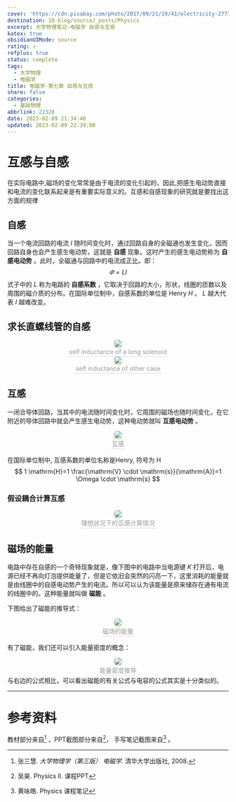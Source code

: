 ```yaml
---
cover: 'https://cdn.pixabay.com/photo/2017/09/21/19/41/electricity-2773167__480.jpg'
destination: 10-blog/source/_posts/Physics
excerpt: 大学物理笔记-电磁学 自感与互感
katex: true
obsidianUIMode: source
rating: ⭐
refplus: true
status: complete
tags:
  - 大学物理
  - 电磁学
title: 电磁学-第七章 自感与互感
share: false
categories:
  - 基础物理
abbrlink: 22328
date: 2023-02-09 21:34:40
updated: 2023-02-09 22:39:00
---
```


# 互感与自感
在实际电路中,磁场的变化常常是由于电流的变化引起的，因此,把感生电动势直接和电流的变化联系起来是有重要实际意义的。互感和自感现象的研究就是要找出这方面的规律


## 自感
当一个电流回路的电流 $I$ 随时间变化时，通过回路自身的全磁通也发生变化，因而回路自身也会产生感生电动势，这就是 **自感** 现象。这时产生的感生电动势称为 **自感电动势** 。此时，全磁通与回路中的电流成正比。即：
$$
\varPhi = L I
$$
式子中的 $L$ 称为电路的 **自感系数** ，它取决于回路的大小，形状，线圈的匝数以及周围的磁介质的分布。在国际单位制中，自感系数的单位是 Henry $H$ 。 $L$ 越大代表 $I$ 越难改变。

## 求长直螺线管的自感

<center>
    <img style="border-radius: 0.3125em;
    box-shadow: 0 2px 4px 0 rgba(34,36,38,.12),0 2px 10px 0 rgba(34,36,38,.08);"
    src="https://i.imgur.com/yNOeLvk.png">
    <br>
    <div style="color:orange; border-bottom: 1px solid #d9d9d9;
    display: inline-block;
    color: #999;
    padding: 2px;">self inductance of a long solenoid
    </div>
</center>

<center>
    <img style="border-radius: 0.3125em;
    box-shadow: 0 2px 4px 0 rgba(34,36,38,.12),0 2px 10px 0 rgba(34,36,38,.08);"
    src="https://i.imgur.com/DLwj061.png">
    <br>
    <div style="color:orange; border-bottom: 1px solid #d9d9d9;
    display: inline-block;
    color: #999;
    padding: 2px;">self inductance of other case
    </div>
</center>

## 互感
一闭合导体回路，当其中的电流随时间变化时，它周围的磁场也随时间变化，在它附近的导体回路中就会产生感生电动势，这种电动势就叫 **互感电动势** 。

<center>
    <img style="border-radius: 0.3125em;
    box-shadow: 0 2px 4px 0 rgba(34,36,38,.12),0 2px 10px 0 rgba(34,36,38,.08);"
    src="https://i.imgur.com/M3qoiCb.png">
    <br>
    <div style="color:orange; border-bottom: 1px solid #d9d9d9;
    display: inline-block;
    color: #999;
    padding: 2px;">互感
    </div>
</center>

在国际单位制中, 互感系数的单位名称是Henry, 符号为 $\mathrm{H}$ 
$$
1 \mathrm{H}=1 \frac{\mathrm{V} \cdot \mathrm{s}}{\mathrm{A}}=1 \Omega \cdot \mathrm{s}
$$
### 假设耦合计算互感

<center>
    <img style="border-radius: 0.3125em;
    box-shadow: 0 2px 4px 0 rgba(34,36,38,.12),0 2px 10px 0 rgba(34,36,38,.08);"
    src="https://i.imgur.com/j1qHQ5J.png">
    <br>
    <div style="color:orange; border-bottom: 1px solid #d9d9d9;
    display: inline-block;
    color: #999;
    padding: 2px;">理想状况下的互感计算情况
    </div>
</center>

## 磁场的能量
电路中存在自感的一个奇特现象就是，像下图中的电路中当电源键 $K$ 打开后，电源已经不再向灯泡提供能量了，但是它依旧会突然的闪亮一下，这里消耗的能量就是由线圈中的自感电动势产生的电流。所以可以认为该能量是原来储存在通有电流的线圈中的。这种能量就叫做 **磁能** 。

下图给出了磁能的推导式：
<center>
    <img style="border-radius: 0.3125em;
    box-shadow: 0 2px 4px 0 rgba(34,36,38,.12),0 2px 10px 0 rgba(34,36,38,.08);"
    src="https://i.imgur.com/6l9WwHk.png">
    <br>
    <div style="color:orange; border-bottom: 1px solid #d9d9d9;
    display: inline-block;
    color: #999;
    padding: 2px;">磁场的能量
    </div>
</center>

有了磁能，我们还可以引入能量密度的概念：
<center>
    <img style="border-radius: 0.3125em;
    box-shadow: 0 2px 4px 0 rgba(34,36,38,.12),0 2px 10px 0 rgba(34,36,38,.08);"
    src="https://i.imgur.com/ZHj5O7x.png">
    <br>
    <div style="color:orange; border-bottom: 1px solid #d9d9d9;
    display: inline-block;
    color: #999;
    padding: 2px;">能量密度推导
    </div>
</center>
与右边的公式相比，可以看出磁能的有关公式与电容的公式其实是十分类似的。

****
# 参考资料
教材部分来自[^1] ，PPT截图部分来自[^2]， 手写笔记截图来自[^3] 。
[^1]: 张三慧. *大学物理学（第三版） 电磁学*. 清华大学出版社, 2008.
[^2]: 吴昊. Physics II. 课程PPT
[^3]: 黄咏皓. Physics 课程笔记
